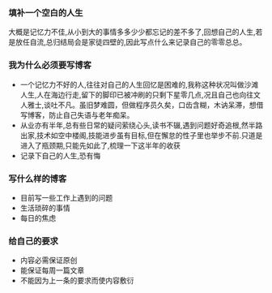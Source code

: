 ### 填补一个空白的人生
大概是记忆力不佳,从小到大的事情多多少少都忘记的差不多了,回想自己的人生,若是放任自流,总归结局会是家徒四壁的,因此写点什么来记录自己的零零总总。

### 我为什么必须要写博客

- 一个记忆力不好的人,往往对自己的人生回忆是困难的,我称这种状况叫做沙滩人生,人在海边行走,留下的脚印已被冲刷的只剩下星零几点,况且自己也向往文人雅士,谈吐不凡。虽旧梦难圆，但做程序员久矣，口齿含糊，木讷呆滞，想借写博客，防止自己失语与老年痴呆。
- 从业亦有半年,总有些日常的疑问萦绕心头,读书不辍,遇到问题好奇追根,然半路出家,技术如空中楼阁,技能进步虽有目标,但在懈怠的性子里也举步不前.只道是进入了瓶颈期,只能先如此了,梳理一下这半年的收获
- 记录下自己的人生,恐有悔

### 写什么样的博客
- 目前写一些工作上遇到的问题
- 生活琐碎的事情
- 每日的焦虑

### 给自己的要求
- 内容必需保证原创
- 能保证每周一篇文章
- 不能因为上一条的要求而使内容敷衍
